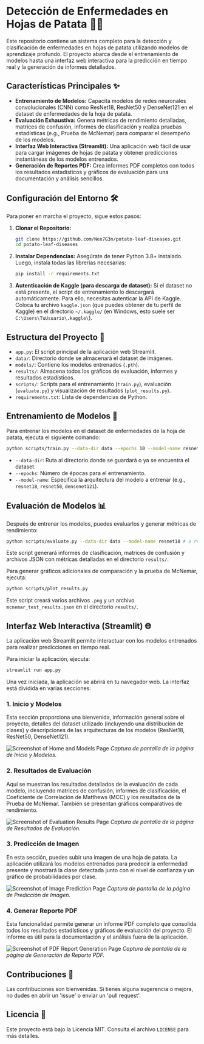 # Detección de Enfermedades en Hojas de Patata 🥔🌿

Este repositorio contiene un sistema completo para la detección y clasificación de enfermedades en hojas de patata utilizando modelos de aprendizaje profundo. El proyecto abarca desde el entrenamiento de modelos hasta una interfaz web interactiva para la predicción en tiempo real y la generación de informes detallados.

## Características Principales ✨

*   **Entrenamiento de Modelos:** Capacita modelos de redes neuronales convolucionales (CNN) como ResNet18, ResNet50 y DenseNet121 en el dataset de enfermedades de la hoja de patata.
*   **Evaluación Exhaustiva:** Genera métricas de rendimiento detalladas, matrices de confusión, informes de clasificación y realiza pruebas estadísticas (e.g., Prueba de McNemar) para comparar el desempeño de los modelos.
*   **Interfaz Web Interactiva (Streamlit):** Una aplicación web fácil de usar para cargar imágenes de hojas de patata y obtener predicciones instantáneas de los modelos entrenados.
*   **Generación de Reportes PDF:** Crea informes PDF completos con todos los resultados estadísticos y gráficos de evaluación para una documentación y análisis sencillos.

## Configuración del Entorno 🛠️

Para poner en marcha el proyecto, sigue estos pasos:

1.  **Clonar el Repositorio:**
    ```bash
    git clone https://github.com/Nex7G3n/potato-leaf-diseases.git
    cd potato-leaf-diseases
    ```

2.  **Instalar Dependencias:**
    Asegúrate de tener Python 3.8+ instalado. Luego, instala todas las librerías necesarias:
    ```bash
    pip install -r requirements.txt
    ```

3.  **Autenticación de Kaggle (para descarga de dataset):**
    Si el dataset no está presente, el script de entrenamiento lo descargará automáticamente. Para ello, necesitas autenticar la API de Kaggle. Coloca tu archivo `kaggle.json` (que puedes obtener de tu perfil de Kaggle) en el directorio `~/.kaggle/` (en Windows, esto suele ser `C:\Users\TuUsuario\.kaggle\`).

## Estructura del Proyecto 📂

*   `app.py`: El script principal de la aplicación web Streamlit.
*   `data/`: Directorio donde se almacenará el dataset de imágenes.
*   `models/`: Contiene los modelos entrenados (`.pth`).
*   `results/`: Almacena todos los gráficos de evaluación, informes y resultados estadísticos.
*   `scripts/`: Scripts para el entrenamiento (`train.py`), evaluación (`evaluate.py`) y visualización de resultados (`plot_results.py`).
*   `requirements.txt`: Lista de dependencias de Python.

## Entrenamiento de Modelos 🚀

Para entrenar los modelos en el dataset de enfermedades de la hoja de patata, ejecuta el siguiente comando:

```bash
python scripts/train.py --data-dir data --epochs 10 --model-name resnet18 # o resnet50, densenet121
```
*   `--data-dir`: Ruta al directorio donde se guardará o ya se encuentra el dataset.
*   `--epochs`: Número de épocas para el entrenamiento.
*   `--model-name`: Especifica la arquitectura del modelo a entrenar (e.g., `resnet18`, `resnet50`, `densenet121`).

## Evaluación de Modelos 📊

Después de entrenar los modelos, puedes evaluarlos y generar métricas de rendimiento:

```bash
python scripts/evaluate.py --data-dir data --model-name resnet18 # o resnet50, densenet121
```
Este script generará informes de clasificación, matrices de confusión y archivos JSON con métricas detalladas en el directorio `results/`.

Para generar gráficos adicionales de comparación y la prueba de McNemar, ejecuta:

```bash
python scripts/plot_results.py
```
Este script creará varios archivos `.png` y un archivo `mcnemar_test_results.json` en el directorio `results/`.

## Interfaz Web Interactiva (Streamlit) 🌐

La aplicación web Streamlit permite interactuar con los modelos entrenados para realizar predicciones en tiempo real.

Para iniciar la aplicación, ejecuta:

```bash
streamlit run app.py
```

Una vez iniciada, la aplicación se abrirá en tu navegador web. La interfaz está dividida en varias secciones:

### 1. Inicio y Modelos

Esta sección proporciona una bienvenida, información general sobre el proyecto, detalles del dataset utilizado (incluyendo una distribución de clases) y descripciones de las arquitecturas de los modelos (ResNet18, ResNet50, DenseNet121).

![Screenshot of Home and Models Page](images/streamlit_home_models.png)
*Captura de pantalla de la página de Inicio y Modelos.*

### 2. Resultados de Evaluación

Aquí se muestran los resultados detallados de la evaluación de cada modelo, incluyendo matrices de confusión, informes de clasificación, el Coeficiente de Correlación de Matthews (MCC) y los resultados de la Prueba de McNemar. También se presentan gráficos comparativos de rendimiento.

![Screenshot of Evaluation Results Page](images/streamlit_evaluation_results.png)
*Captura de pantalla de la página de Resultados de Evaluación.*

### 3. Predicción de Imagen

En esta sección, puedes subir una imagen de una hoja de patata. La aplicación utilizará los modelos entrenados para predecir la enfermedad presente y mostrará la clase detectada junto con el nivel de confianza y un gráfico de probabilidades por clase.

![Screenshot of Image Prediction Page](images/streamlit_image_prediction.png)
*Captura de pantalla de la página de Predicción de Imagen.*

### 4. Generar Reporte PDF

Esta funcionalidad permite generar un informe PDF completo que consolida todos los resultados estadísticos y gráficos de evaluación del proyecto. El informe es útil para la documentación y el análisis fuera de la aplicación.

![Screenshot of PDF Report Generation Page](images/streamlit_pdf_report.png)
*Captura de pantalla de la página de Generación de Reporte PDF.*

## Contribuciones 🤝

Las contribuciones son bienvenidas. Si tienes alguna sugerencia o mejora, no dudes en abrir un 'issue' o enviar un 'pull request'.

## Licencia 📄

Este proyecto está bajo la Licencia MIT. Consulta el archivo `LICENSE` para más detalles.
